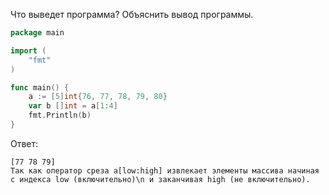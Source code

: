 Что выведет программа? Объяснить вывод программы.

```go
package main

import (
    "fmt"
)

func main() {
    a := [5]int{76, 77, 78, 79, 80}
    var b []int = a[1:4]
    fmt.Println(b)
}
```

Ответ:
```
[77 78 79]
Так как оператор среза a[low:high] извлекает элементы массива начиная с индекса low (включительно)\n и заканчивая high (не включительно).

```
